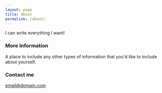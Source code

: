 ```yaml
---
layout: page
title: About
permalink: /about/
---
```


I can write everything I want!

### More Information

A place to include any other types of information that you'd like to include about yourself.

### Contact me

[email@domain.com](mailto:email@domain.com)